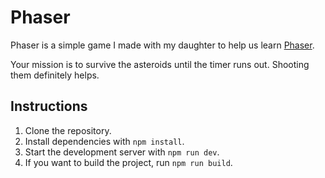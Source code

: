 # Phaser

Phaser is a simple game I made with my daughter to help us learn [Phaser](https://phaser.io).

Your mission is to survive the asteroids until the timer runs out. Shooting them definitely helps.

## Instructions

1. Clone the repository.
2. Install dependencies with `npm install`.
3. Start the development server with `npm run dev`.
4. If you want to build the project, run `npm run build`.

<!-- ![screenshot](screenshot.png) -->
